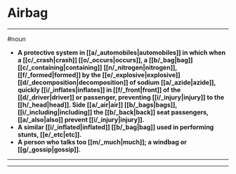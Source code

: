 # Airbag
---
#noun
- **A protective system in [[a/_automobiles|automobiles]] in which when a [[c/_crash|crash]] [[o/_occurs|occurs]], a [[b/_bag|bag]] [[c/_containing|containing]] [[n/_nitrogen|nitrogen]], [[f/_formed|formed]] by the [[e/_explosive|explosive]] [[d/_decomposition|decomposition]] of sodium [[a/_azide|azide]], quickly [[i/_inflates|inflates]] in [[f/_front|front]] of the [[d/_driver|driver]] or passenger, preventing [[i/_injury|injury]] to the [[h/_head|head]]. Side [[a/_air|air]] [[b/_bags|bags]], [[i/_including|including]] the [[b/_back|back]] seat passengers, [[a/_also|also]] prevent [[i/_injury|injury]].**
- **A similar [[i/_inflated|inflated]] [[b/_bag|bag]] used in performing stunts, [[e/_etc|etc]].**
- **A person who talks too [[m/_much|much]]; a windbag or [[g/_gossip|gossip]].**
---
---
